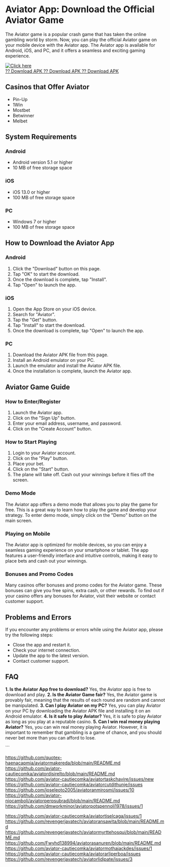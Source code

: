 # Aviator App: Download the Official Aviator Game

The Aviator game is a popular crash game that has taken the online
gambling world by storm. Now, you can play the official Aviator game on
your mobile device with the Aviator app. The Aviator app is available
for Android, iOS, and PC, and it offers a seamless and exciting gaming
experience.

[![Click
here](https://readscoops.com/wp-content/uploads/2023/03/Readscoop-aviator-1-1.jpg)](https://traff.sbs/deff?key=aviator+official+app+download)\
[?? Download APK ?? Download APK ?? Download
APK](https://traff.sbs/deff?key=aviator+official+app+download)

## Casinos that Offer Aviator

-   Pin-Up
-   1Win
-   Mostbet
-   Betwinner
-   Melbet

## System Requirements

### Android

-   Android version 5.1 or higher
-   10 MB of free storage space

### iOS

-   iOS 13.0 or higher
-   100 MB of free storage space

### PC

-   Windows 7 or higher
-   100 MB of free storage space

## How to Download the Aviator App

### Android

1.  Click the "Download" button on this page.
2.  Tap "OK" to start the download.
3.  Once the download is complete, tap "Install".
4.  Tap "Open" to launch the app.

### iOS

1.  Open the App Store on your iOS device.
2.  Search for "Aviator".
3.  Tap the "Get" button.
4.  Tap "Install" to start the download.
5.  Once the download is complete, tap "Open" to launch the app.

### PC

1.  Download the Aviator APK file from this page.
2.  Install an Android emulator on your PC.
3.  Launch the emulator and install the Aviator APK file.
4.  Once the installation is complete, launch the Aviator app.

## Aviator Game Guide

### How to Enter/Register

1.  Launch the Aviator app.
2.  Click on the "Sign Up" button.
3.  Enter your email address, username, and password.
4.  Click on the "Create Account" button.

### How to Start Playing

1.  Login to your Aviator account.
2.  Click on the "Play" button.
3.  Place your bet.
4.  Click on the "Start" button.
5.  The plane will take off. Cash out your winnings before it flies off
    the screen.

### Demo Mode

The Aviator app offers a demo mode that allows you to play the game for
free. This is a great way to learn how to play the game and develop your
strategy. To enter demo mode, simply click on the "Demo" button on
the main screen.

### Playing on Mobile

The Aviator app is optimized for mobile devices, so you can enjoy a
seamless gaming experience on your smartphone or tablet. The app
features a user-friendly interface and intuitive controls, making it
easy to place bets and cash out your winnings.

### Bonuses and Promo Codes

Many casinos offer bonuses and promo codes for the Aviator game. These
bonuses can give you free spins, extra cash, or other rewards. To find
out if your casino offers any bonuses for Aviator, visit their website
or contact customer support.

## Problems and Errors

If you encounter any problems or errors while using the Aviator app,
please try the following steps:

-   Close the app and restart it.
-   Check your internet connection.
-   Update the app to the latest version.
-   Contact customer support.

## FAQ

**1. Is the Aviator App free to download?** Yes, the Aviator app is free
to download and play. **2. Is the Aviator Game fair?** Yes, the Aviator
game is provably fair, meaning that the results of each round are random
and cannot be manipulated. **3. Can I play Aviator on my PC?** Yes, you
can play Aviator on your PC by downloading the Aviator APK file and
installing it on an Android emulator. **4. Is it safe to play Aviator?**
Yes, it is safe to play Aviator as long as you play at a reputable
casino. **5. Can I win real money playing Aviator?** Yes, you can win
real money playing Aviator. However, it is important to remember that
gambling is a game of chance, and you should never bet more than you can
afford to lose.

\`\`\`

https://github.com/quotex-haenacapmia/aviatormakereda/blob/main/README.md
https://github.com/aviator-cautiecomka/aviatordisirelto/blob/main/README.md
https://github.com/aviator-cautiecomka/aviatortaskchavire/issues/new
https://github.com/aviator-cautiecomka/aviatorcutdithunje/issues
https://github.com/joseleoto2005/aviatoranmirosmi/issues/10
https://github.com/aviator-niocamboli/aviatorperpsubradi/blob/main/README.md
https://github.com/dmworkminor/aviatorpotspennoli1978/issues/1

https://github.com/aviator-cautiecomka/aviatortiselcaga/issues/1
https://github.com/revengerjavatech/aviatoransawita/blob/main/README.md
https://github.com/revengerjavatech/aviatormyrttehosqui/blob/main/README.md
https://github.com/Fwyhd138994/aviatorasanuren/blob/main/README.md
https://github.com/aviator-cautiecomka/aviatormothajackdes/issues/1
https://github.com/aviator-cautiecomka/aviatorarliperboa/issues
https://github.com/revengerjavatech/aviatorlidipate/issues/3
